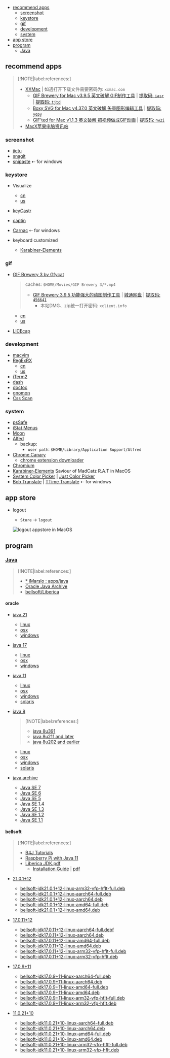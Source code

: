 <!-- START doctoc generated TOC please keep comment here to allow auto update -->
<!-- DON'T EDIT THIS SECTION, INSTEAD RE-RUN doctoc TO UPDATE -->

- [recommend apps](#recommend-apps)
  - [screenshot](#screenshot)
  - [keystore](#keystore)
  - [gif](#gif)
  - [development](#development)
  - [system](#system)
- [app store](#app-store)
- [program](#program)
  - [Java](#java)

<!-- END doctoc generated TOC please keep comment here to allow auto update -->

## recommend apps

> [!NOTE|label:references:]
> - [XXMac](https://www.xxmac.com/) | 如遇打开下载文件需要密码为: `xxmac.com`
>   - [GIF Brewery for Mac v3.9.5 英文破解 GIF制作工具](https://www.xxmac.com/gif-brewery.html) | [提取码: `iasr`](https://pan.baidu.com/s/1aPJCP4cRn0JbYLgU83rTRg) | [提取码: `tjtd`](https://pan.baidu.com/s/1cyG-bXc6NbCRZzfTAX9IBw?pwd=tjtd)
>   - [Boxy SVG for Mac v4.37.0 英文破解 矢量图形编辑工具](https://www.xxmac.com/boxy-svg.html) | [提取码: `yqpy`](https://pan.baidu.com/s/11ft9BUO4vF4iJ9c128xOcw?pwd=yqpy)
>   - [GIF’ted for Mac v1.1.3 英文破解 把视频做成GIF动画](https://www.xxmac.com/gifted.html) | [提取码: `nw2i`](https://pan.baidu.com/s/1KKONAMqvVvJjk3g34Jk-Nw)
> - [MacX苹果电脑资讯站](https://www.macw.cn/down-view-2309-16157.html)

### screenshot
- [jietu](https://jietu.qq.com/)
- [snagit](https://www.techsmith.com/screen-capture.html)
- [snipaste](https://www.snipaste.com/)   ⇠ for windows

### keystore
- Visualize
  - [cn](https://apps.apple.com/cn/app/visualize-display-your-keystrokes-and-mouse-clicks/id978980906?l=en&mt=12)
  - [us](https://apps.apple.com/us/app/visualize-display-your-keystrokes-and-mouse-clicks/id978980906?mt=12)
- [keyCastr](https://github.com/keycastr/keycastr)
- [captin](https://captin.mystrikingly.com/)
- [Carnac](http://carnackeys.com/)      ⇠ for windows

- keyboard customized
  - [Karabiner-Elements](https://karabiner-elements.pqrs.org/)


### gif
- [GIF Brewery 3 by Gfycat](https://gfycat.com/gifbrewery)
  > caches: `$HOME/Movies/GIF Brewery 3/*.mp4`
  > - [GIF Brewery 3.9.5 功能强大的动图制作工具](https://xclient.info/s/gif-brewery.html) | [城通网盘](https://xclient.info/s/gif-brewery.html?a=dl&v=3.9.5&k=1&t=f7cda89238e1e645bdc60f7c5337e0fa629b8ddf) | [提取码: `456641`](https://url64.ctfile.com/f/13114864-656132467-6eacce?p=456641)
  >   - 本站DMG、zip统一打开密码: `xclient.info`

  - [cn](https://apps.apple.com/cn/app/gif-brewery-3-by-gfycat/id1081413713?l=en&mt=12)
  - [us](https://apps.apple.com/us/app/gif-brewery-3-by-gfycat/id1081413713?mt=12)
- [LICEcap](https://www.cockos.com/licecap/)

### development
- [macvim](https://github.com/macvim-dev/macvim)
- [RegExRX](https://www.macupdate.com/app/mac/33164/regexrx)
  - [cn](https://apps.apple.com/cn/app/regexrx/id498370702?l=en&mt=12)
  - [us](https://apps.apple.com/us/app/regexrx/id498370702?mt=12)
- [iTerm2](https://www.iterm2.com/)
- [dash](https://kapeli.com/dash)
- [doctoc](https://github.com/thlorenz/doctoc)
- [gnomon](https://www.npmjs.com/package/gnomon)
- [Css Scan](https://getcssscan.com/)

### system
- [psSafe](https://pwsafe.org/)
- [iStat Menus](https://bjango.com/mac/istatmenus/)
- [Moon](https://manytricks.com/moom/)
- [Alfed](https://www.alfredapp.com/)
  - backup:
    - `user path`: `$HOME/Library/Application Support/Alfred`
- [Chrome Canary](https://www.google.com/chrome/canary/?platform=mac&standalone=1)
  - [chrome extension downloader](https://chrome-extension-downloader.com/)
- [Chromium](https://www.chromium.org/getting-involved/download-chromium)
- [Karabiner-Elements](https://karabiner-elements.pqrs.org/) Saviour of MadCatz R.A.T in MacOS
- [System Color Picker](https://apps.apple.com/us/app/system-color-picker/id1545870783?mt=12) | [Just Color Picker](https://annystudio.com/software/colorpicker/)
- [Bob Translate](https://bobtranslate.com/) | [TTime Translate](https://ttime.timerecord.cn/)  ⇠ for windows

## app store
- logout
  - `Store` -> `logout`

  ![logout appstore in MacOS](../../screenshot/tools/appstore-logout.png)

## program
### [Java](https://www.oracle.com/java/technologies/)

> [!NOTE|label:references:]
> - [* iMarslo : apps/java](../../osx/apps.html#java)
> - [Oracle Java Archive](https://www.oracle.com/java/technologies/downloads/archive/)
> - [bellsoft/Liberica](https://github.com/bell-sw/Liberica/releases)

#### oracle
- [java 21](https://www.oracle.com/java/technologies/downloads/#java21)
  - [linux](https://www.oracle.com/java/technologies/downloads/#jdk21-linux)
  - [osx](https://www.oracle.com/java/technologies/downloads/#jdk21-mac)
  - [windows](https://www.oracle.com/java/technologies/downloads/#jdk21-windows)

- [java 17](https://www.oracle.com/java/technologies/downloads/#java17)
  - [linux](https://www.oracle.com/java/technologies/downloads/#jdk17-linux)
  - [osx](https://www.oracle.com/java/technologies/downloads/#jdk17-mac)
  - [windows](https://www.oracle.com/java/technologies/downloads/#jdk17-windows)

- [java 11](https://www.oracle.com/java/technologies/downloads/#java11)
  - [linux](https://www.oracle.com/java/technologies/downloads/#java11-linux)
  - [osx](https://www.oracle.com/java/technologies/downloads/#java11-mac)
  - [windows](https://www.oracle.com/java/technologies/downloads/#java11-windows)
  - [solaris](https://www.oracle.com/java/technologies/downloads/#java11-solaris)

- [java 8](https://www.oracle.com/java/technologies/downloads/#java8)

  > [!NOTE|label:references:]
  > - [java 8u391](https://www.oracle.com/java/technologies/downloads/#java8)
  > - [java 8u211 and later](https://www.oracle.com/java/technologies/javase/javase8u211-later-archive-downloads.html)
  > - [java 8u202 and earlier](https://www.oracle.com/java/technologies/javase/javase8-archive-downloads.html)

  - [linux](https://www.oracle.com/java/technologies/downloads/#java8-linux)
  - [osx](https://www.oracle.com/java/technologies/downloads/#java8-mac)
  - [windows](https://www.oracle.com/java/technologies/downloads/#java8-windows)
  - [solaris](https://www.oracle.com/java/technologies/downloads/#java8-solaris)

- [java archive](https://www.oracle.com/java/technologies/downloads/archive/)
  - [Java SE 7](https://www.oracle.com/java/technologies/javase/javase7-archive-downloads.html)
  - [Java SE 6](https://www.oracle.com/java/technologies/javase-java-archive-javase6-downloads.html)
  - [Java SE 5](https://www.oracle.com/java/technologies/java-archive-javase5-downloads.html)
  - [Java SE 1.4](https://www.oracle.com/java/technologies/java-archive-javase-v14-downloads.html)
  - [Java SE 1.3](https://www.oracle.com/java/technologies/java-archive-javase-v13-downloads.html)
  - [Java SE 1.2](https://www.oracle.com/java/technologies/java-archive-javase-v12-downloads.html)
  - [Java SE 1.1](https://www.oracle.com/java/technologies/java-archive-downloads-javase11-downloads.html)

#### bellsoft

> [!NOTE|label:references:]
> - [B4J Tutorials](https://www.b4x.com/android/forum/forums/b4j-tutorials.57/)
> - [Raspberry Pi with Java 11](https://www.b4x.com/android/forum/threads/raspberry-pi-with-java-11.99606/)
> - [Liberica JDK.pdf](https://bell-sw.com/assets/files/Liberica_JDK_Whitepaper.pdf)
>   - [Installation Guide](https://docs.bell-sw.com/liberica-jdk/17.0.11b12/general/install-guide/) | [pdf](https://download.bell-sw.com/documentation/liberica-jdk/17.0.11+12-psu//install-guide-17.0.11+12-psu-liberica-jdk.pdf)

- [21.0.1+12](https://github.com/bell-sw/Liberica/releases/tag/21.0.1%2B12)
  - [bellsoft-jdk21.0.1+12-linux-arm32-vfp-hflt-full.deb](https://github.com/bell-sw/Liberica/releases/download/21.0.1%2B12/bellsoft-jdk21.0.1+12-linux-arm32-vfp-hflt-full.deb)
  - [bellsoft-jdk21.0.1+12-linux-aarch64-full.deb](https://github.com/bell-sw/Liberica/releases/download/21.0.1%2B12/bellsoft-jdk21.0.1+12-linux-aarch64-full.deb)
  - [bellsoft-jdk21.0.1+12-linux-aarch64.deb](https://github.com/bell-sw/Liberica/releases/download/21.0.1%2B12/bellsoft-jdk21.0.1+12-linux-aarch64.deb)
  - [bellsoft-jdk21.0.1+12-linux-amd64-full.deb](https://github.com/bell-sw/Liberica/releases/download/21.0.1%2B12/bellsoft-jdk21.0.1+12-linux-amd64-full.deb)
  - [bellsoft-jdk21.0.1+12-linux-amd64.deb](https://github.com/bell-sw/Liberica/releases/download/21.0.1%2B12/bellsoft-jdk21.0.1+12-linux-amd64.deb)

- [17.0.11+12](https://github.com/bell-sw/Liberica/releases/tag/17.0.11%2B12)
  - [bellsoft-jdk17.0.11+12-linux-aarch64-full.debf](https://github.com/bell-sw/Liberica/releases/download/17.0.11%2B12/bellsoft-jdk17.0.11+12-linux-aarch64-full.deb)
  - [bellsoft-jdk17.0.11+12-linux-aarch64.deb](https://github.com/bell-sw/Liberica/releases/download/17.0.11%2B12/bellsoft-jdk17.0.11+12-linux-aarch64.deb)
  - [bellsoft-jdk17.0.11+12-linux-amd64-full.deb](https://github.com/bell-sw/Liberica/releases/download/17.0.11%2B12/bellsoft-jdk17.0.11+12-linux-amd64-full.deb)
  - [bellsoft-jdk17.0.11+12-linux-amd64.deb](https://github.com/bell-sw/Liberica/releases/download/17.0.11%2B12/bellsoft-jdk17.0.11+12-linux-amd64.deb)
  - [bellsoft-jdk17.0.11+12-linux-arm32-vfp-hflt-full.deb](https://github.com/bell-sw/Liberica/releases/download/17.0.11%2B12/bellsoft-jdk17.0.11+12-linux-arm32-vfp-hflt-full.deb)
  - [bellsoft-jdk17.0.11+12-linux-arm32-vfp-hflt.deb](https://github.com/bell-sw/Liberica/releases/download/17.0.11%2B12/bellsoft-jdk17.0.11+12-linux-arm32-vfp-hflt.deb)

- [17.0.9+11](https://github.com/bell-sw/Liberica/releases/tag/17.0.9%2B11)
  - [bellsoft-jdk17.0.9+11-linux-aarch64-full.deb](https://github.com/bell-sw/Liberica/releases/download/17.0.9%2B11/bellsoft-jdk17.0.9+11-linux-aarch64-full.deb)
  - [bellsoft-jdk17.0.9+11-linux-aarch64.deb](https://github.com/bell-sw/Liberica/releases/download/17.0.9%2B11/bellsoft-jdk17.0.9+11-linux-aarch64.deb)
  - [bellsoft-jdk17.0.9+11-linux-amd64-full.deb](https://github.com/bell-sw/Liberica/releases/download/17.0.9%2B11/bellsoft-jdk17.0.9+11-linux-amd64-full.deb)
  - [bellsoft-jdk17.0.9+11-linux-amd64.deb](https://github.com/bell-sw/Liberica/releases/download/17.0.9%2B11/bellsoft-jdk17.0.9+11-linux-amd64.deb)
  - [bellsoft-jdk17.0.9+11-linux-arm32-vfp-hflt-full.deb](https://github.com/bell-sw/Liberica/releases/download/17.0.9%2B11/bellsoft-jdk17.0.9+11-linux-arm32-vfp-hflt-full.deb)
  - [bellsoft-jdk17.0.9+11-linux-arm32-vfp-hflt.deb](https://github.com/bell-sw/Liberica/releases/download/17.0.9%2B11/bellsoft-jdk17.0.9+11-linux-arm32-vfp-hflt.deb)

- [11.0.21+10](https://github.com/bell-sw/Liberica/releases/tag/11.0.21%2B10)
  - [bellsoft-jdk11.0.21+10-linux-aarch64-full.deb](https://github.com/bell-sw/Liberica/releases/download/11.0.21%2B10/bellsoft-jdk11.0.21+10-linux-aarch64-full.deb)
  - [bellsoft-jdk11.0.21+10-linux-aarch64.deb](https://github.com/bell-sw/Liberica/releases/download/11.0.21%2B10/bellsoft-jdk11.0.21+10-linux-aarch64.deb)
  - [bellsoft-jdk11.0.21+10-linux-amd64-full.deb](https://github.com/bell-sw/Liberica/releases/download/11.0.21%2B10/bellsoft-jdk11.0.21+10-linux-amd64-full.deb)
  - [bellsoft-jdk11.0.21+10-linux-amd64.deb](https://github.com/bell-sw/Liberica/releases/download/11.0.21%2B10/bellsoft-jdk11.0.21+10-linux-amd64.deb)
  - [bellsoft-jdk11.0.21+10-linux-arm32-vfp-hflt-full.deb](https://github.com/bell-sw/Liberica/releases/download/11.0.21%2B10/bellsoft-jdk11.0.21+10-linux-arm32-vfp-hflt-full.deb)
  - [bellsoft-jdk11.0.21+10-linux-arm32-vfp-hflt.deb](https://github.com/bell-sw/Liberica/releases/download/11.0.21%2B10/bellsoft-jdk11.0.21+10-linux-arm32-vfp-hflt.deb)
